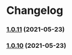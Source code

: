 # Changelog
### [1.0.11](https://github.com/dnb-hugo/asylum/compare/v1.0.10...v1.0.11) (2021-05-23)

### [1.0.10](https://github.com/dnb-hugo/asylum/compare/v1.0.9...v1.0.10) (2021-05-23)
